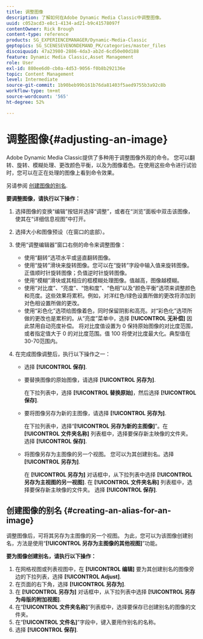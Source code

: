 ```yaml
---
title: 调整图像
description: 了解如何在Adobe Dynamic Media Classic中调整图像。
uuid: c052acd3-e8c1-4134-ad21-b9c41578097f
contentOwner: Rick Brough
content-type: reference
products: SG_EXPERIENCEMANAGER/Dynamic-Media-Classic
geptopics: SG_SCENESEVENONDEMAND_PK/categories/master_files
discoiquuid: 47a23980-2886-4da3-ab2d-6cd50e00d188
feature: Dynamic Media Classic,Asset Management
role: User
exl-id: 880ee6d0-cb0a-4d53-9056-f0b8b292136e
topic: Content Management
level: Intermediate
source-git-commit: 1b90beb99b161b76da81403f5aed9755b3a92c8b
workflow-type: tm+mt
source-wordcount: '565'
ht-degree: 52%

---
```


# 调整图像{#adjusting-an-image}

Adobe Dynamic Media Classic提供了多种用于调整图像外观的命令。 您可以翻转、旋转、模糊处理、更改颜色平衡，以及为图像着色。在使用这些命令进行试验时，您可以在正在处理的图像上看到命令效果。

另请参阅 [创建图像的别名](adjusting-image.md#creating_an_alias_for_an_image).

**要调整图像，请执行以下操作：**

1. 选择图像的变换“编辑”按钮并选择“调整”，或者在“浏览”面板中双击该图像，使其在“详细信息视图”中打开。
1. 选择大小和图像预设（在窗口的底部）。
1. 使用“调整编辑器”窗口右侧的命令来调整图像：

   * 使用“翻转”选项水平或竖直翻转图像。
   * 使用“旋转”滑块来旋转图像。您可以在“旋转”字段中输入值来旋转图像。正值顺时针旋转图像；负值逆时针旋转图像。
   * 使用“模糊”滑块或其相应的框模糊处理图像。值越高，图像越模糊。
   * 使用“对比度”、“亮度”、“饱和度”、“色相”以及“颜色平衡”选项来调整颜色和亮度。这些效果将累积。例如，对洋红色/绿色设置所做的更改将添加到对色相设置所做的更改。
   * 使用“彩色化”选项给图像着色，同时保留阴影和高亮。对“彩色化”选项所做的更改也是累积的。从“亮度”菜单中，选择 **[!UICONTROL 无补偿]** 因此禁用自动亮度补偿。 将对比度值设置为 0 保持原始图像的对比度范围，或者指定值大于 0 的对比度范围。值 100 将使对比度最大化。典型值在30-70范围内。

1. 在完成图像调整后，执行以下操作之一：

   * 选择 **[!UICONTROL 保存]**.

   * 要替换图像的原始图像，请选择 **[!UICONTROL 另存为]**.

     在下拉列表中，选择 **[!UICONTROL 替换原始]**，然后选择 **[!UICONTROL 保存]**.

   * 要将图像另存为新的主图像，请选择 **[!UICONTROL 另存为]**.

     在下拉列表中，选择“**[!UICONTROL 另存为新的主图像]**”。在 **[!UICONTROL 文件夹名称]** 列表框中，选择要保存新主映像的文件夹。
选择 **[!UICONTROL 保存]**.

   * 将图像另存为主图像的另一个视图。 您可以为其创建别名。选择 **[!UICONTROL 另存为]**.

     在 **[!UICONTROL 另存为]** 对话框中，从下拉列表中选择 **[!UICONTROL 另存为主视图的另一视图]**.
在 **[!UICONTROL 文件夹名称]** 列表框中，选择要保存新主映像的文件夹。
选择 **[!UICONTROL 保存]**.

## 创建图像的别名 {#creating-an-alias-for-an-image}

调整图像后，可将其另存为主图像的另一个视图。 为此，您可以为该图像创建别名，方法是使用“**[!UICONTROL 另存为主图像的其他视图]**”功能。

**要为图像创建别名，请执行以下操作：**

1. 在网格视图或列表视图中，在 **[!UICONTROL 编辑]** 要为其创建别名的图像旁边的下拉列表，选择 **[!UICONTROL Adjust]**.
1. 在页面的右下角，选择 **[!UICONTROL 另存为]**.
1. 在 **[!UICONTROL 另存为]** 对话框中，从下拉列表中选择 **[!UICONTROL 另存为母版的附加视图]**.
1. 在“**[!UICONTROL 文件夹名称]**”列表框中，选择要保存已创建别名的图像的文件夹。
1. 在“**[!UICONTROL 文件名]**”字段中，键入要用作别名的名称。
1. 选择 **[!UICONTROL 保存]**.

